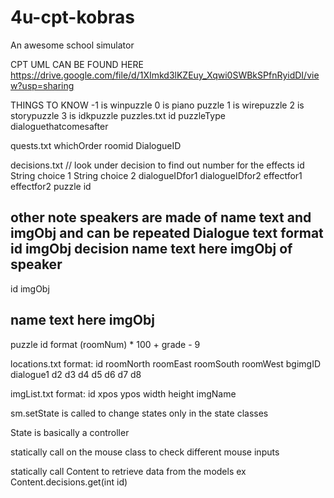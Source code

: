 # 4u-cpt-kobras
An awesome school simulator

CPT UML CAN BE FOUND HERE
https://drive.google.com/file/d/1XImkd3lKZEuy_Xqwi0SWBkSPfnRyidDI/view?usp=sharing





THINGS TO KNOW
-1 is winpuzzle
0 is piano puzzle
1 is wirepuzzle
2 is storypuzzle
3 is idkpuzzle
puzzles.txt
id puzzleType dialoguethatcomesafter

quests.txt
whichOrder roomid DialogueID


decisions.txt // look under decision to find out number for the effects
id
String choice 1
String choice 2
dialogueIDfor1 dialogueIDfor2 effectfor1 effectfor2 puzzle id


other note speakers are made of name text and imgObj and can be repeated
Dialogue text format
id
imgObj
decision
name
text here
imgObj of speaker
---------------------------------------
id
imgObj

name
text here
imgObj
-------------------------
puzzle id format (roomNum) * 100 + grade - 9

locations.txt format: id roomNorth roomEast roomSouth roomWest bgimgID dialogue1 d2 d3 d4 d5 d6 d7 d8

imgList.txt format: id xpos ypos width height imgName

sm.setState is called to change states only in the state classes

State is basically a controller

statically call on the mouse class to check different mouse inputs

statically call Content to retrieve data from the models
ex Content.decisions.get(int id)